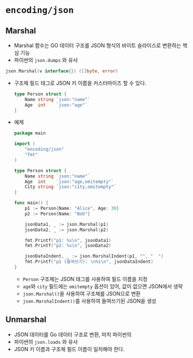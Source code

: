 # `encoding/json`

## Marshal

- Marshal 함수는 GO 데이터 구조를 JSON 형식의 바이트 슬라이스로 변환하는 핵심 기능
- 파이썬의 `json.dumps` 와 유사

```go
json.Marshal(v interface{}) ([]byte, error)
```

- 구조체 필드 태그로 JSON 키 이름을 커스터마이즈 할 수 있다.
    
    ```go
    type Person struct {
        Name string `json:"name"`
        Age  int    `json:"age"`
    }
    ```
    
- 예제
    
    ```go
    package main
    
    import (
        "encoding/json"
        "fmt"
    )
    
    type Person struct {
        Name string `json:"name"`
        Age  int    `json:"age,omitempty"`
        City string `json:"city,omitempty"`
    }
    
    func main() {
        p1 := Person{Name: "Alice", Age: 30}
        p2 := Person{Name: "Bob"}
    
        jsonData1, _ := json.Marshal(p1)
        jsonData2, _ := json.Marshal(p2)
    
        fmt.Printf("p1: %s\n", jsonData1)
        fmt.Printf("p2: %s\n", jsonData2)
    
        jsonDataIndent, _ := json.MarshalIndent(p1, "", "  ")
        fmt.Printf("p1 (들여쓰기): \n%s\n", jsonDataIndent)
    }
    ```
    
    - `Person` 구조체는 JSON 태그를 사용하여 필드 이름을 지정
    - `age`와 `city` 필드에는 `omitempty` 옵션이 있어, 값이 없으면 JSON에서 생략
    - `json.Marshal()`을 사용하여 구조체를 JSON으로 변환
    - `json.MarshalIndent()`를 사용하여 들여쓰기된 JSON을 생성

## Unmarshal

- JSON 데이터를 Go 데이터 구조로 변환, 마치 파이썬의
- 파이썬의 `json.loads` 와 유사
- JSON 키 이름과 구조체 필드 이름이 일치해야 한다.
